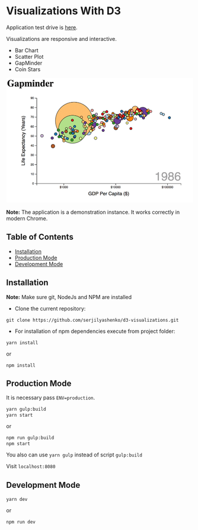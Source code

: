 # Visualizations With D3

Application test drive is [here](https://d3visualizations.herokuapp.com/).

Visualizations are responsive and interactive.

- Bar Chart
- Scatter Plot
- GapMinder
- Coin Stars

![Demo Image](./demo-images/gapminder.png)

**Note:** The application is a demonstration instance. It works correctly in modern Chrome.

## Table of Contents

- [Installation](#instalation)
- [Production Mode](#production_mode)
- [Development Mode](#development_mode)

## Installation

**Note:** Make sure git, NodeJs and NPM are installed

- Clone the current repository:

```bush
git clone https://github.com/serjilyashenko/d3-visualizations.git
```

- For installation of npm dependencies execute from project folder:

```bush
yarn install
```

or

```bush
npm install
```

## Production Mode

It is necessary pass `ENV=production`.

```bush
yarn gulp:build
yarn start
```

or

```bush
npm run gulp:build
npm start
```

You also can use `yarn gulp` instead of script `gulp:build`

Visit `localhost:8080`

## Development Mode

```
yarn dev
```

or

```
npm run dev
```
